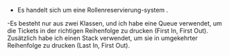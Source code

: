 - Es handelt sich um eine Rollenreservierung-system .

-Es besteht nur aus zwei Klassen, und ich habe eine Queue verwendet, um die Tickets in der richtigen Reihenfolge zu drucken (First In, First Out). Zusätzlich habe ich einen Stack verwendet, um sie in umgekehrter Reihenfolge zu drucken (Last In, First Out). 

